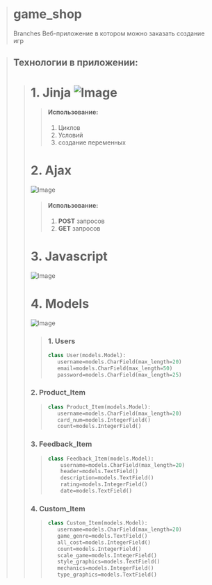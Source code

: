 > # game_shop
> Branches
> Веб-приложение в котором можно заказать создание игр

> ## Технологии в приложении:
>> # 1. Jinja  ![Image](https://waksoft.susu.ru/wp-content/uploads/2021/04/transparant-jinja.png)
>>> #### Использование:
>>> 1. Циклов
>>> 2. Условий
>>> 3. создание переменных
>> # 2. Ajax
>> ![Image](https://cdn-icons-png.flaticon.com/512/1183/1183690.png)
>>> #### Использование:
>>> 1. **POST** запросов
>>> 2. **GET** запросов
>> # 3. Javascript
>> ![Image](https://cdn-icons-png.flaticon.com/512/4726/4726005.png)
>> # 4. Models
>> ![Image](https://cdn-icons-png.flaticon.com/512/9853/9853806.png)
>>>### 1. Users
>>>```python
>>> class User(models.Model):
>>>    username=models.CharField(max_length=20)
>>>    email=models.CharField(max_length=50)
>>>    password=models.CharField(max_length=25)
>> ### 2. Product_Item
>>>```python
>>> class Product_Item(models.Model):
>>>    username=models.CharField(max_length=20)
>>>    card_num=models.IntegerField()
>>>    count=models.IntegerField()
>> ### 3. Feedback_Item
>>>```python
>>> class Feedback_Item(models.Model):
>>>     username=models.CharField(max_length=20)
>>>     header=models.TextField()
>>>     description=models.TextField()
>>>     rating=models.IntegerField()
>>>     date=models.TextField()
>> ### 4. Custom_Item
>>>```python
>>> class Custom_Item(models.Model):
>>>    username=models.CharField(max_length=20)
>>>    game_genre=models.TextField()
>>>    all_cost=models.IntegerField()
>>>    count=models.IntegerField()
>>>    scale_game=models.IntegerField()
>>>    style_graphics=models.TextField()
>>>    mechanics=models.IntegerField()
>>>    type_graphics=models.TextField()




  
  
